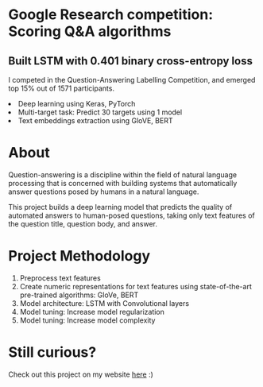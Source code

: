 # Google Research competition: Scoring Q&A algorithms
## Built LSTM with 0.401 binary cross-entropy loss

I competed in the Question-Answering Labelling Competition, and emerged top 15% out of 1571 participants.
<br>
<li> Deep learning using Keras, PyTorch
<li>Multi-target task: Predict 30 targets using 1 model
<li>Text embeddings extraction using GloVE, BERT
 
# About
Question-answering is a discipline within the field of natural language processing that is concerned with building systems that automatically answer questions posed by humans in a natural language.

This project builds a deep learning model that predicts the quality of automated answers to human-posed questions, taking only text features of the question title, question body, and answer.


# Project Methodology
1. Preprocess text features
2. Create numeric representations for text features using state-of-the-art pre-trained algorithms: GloVe, BERT
3. Model architecture: LSTM with Convolutional layers
4. Model tuning: Increase model regularization
5. Model tuning: Increase model complexity


# Still curious?
Check out this project on my website <a href="https://sheilateozy.github.io/#portfolio" target="_blank">here</a> :)



